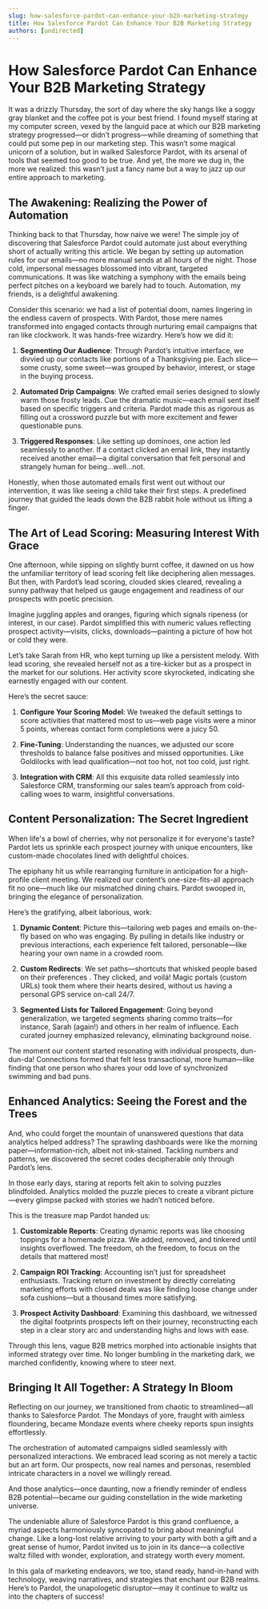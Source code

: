 ```yaml
---
slug: how-salesforce-pardot-can-enhance-your-b2b-marketing-strategy
title: How Salesforce Pardot Can Enhance Your B2B Marketing Strategy
authors: [undirected]
---
```



# How Salesforce Pardot Can Enhance Your B2B Marketing Strategy

It was a drizzly Thursday, the sort of day where the sky hangs like a soggy gray blanket and the coffee pot is your best friend. I found myself staring at my computer screen, vexed by the languid pace at which our B2B marketing strategy progressed—or didn’t progress—while dreaming of something that could put some pep in our marketing step. This wasn’t some magical unicorn of a solution, but in walked Salesforce Pardot, with its arsenal of tools that seemed too good to be true. And yet, the more we dug in, the more we realized: this wasn’t just a fancy name but a way to jazz up our entire approach to marketing.

## The Awakening: Realizing the Power of Automation

Thinking back to that Thursday, how naive we were! The simple joy of discovering that Salesforce Pardot could automate just about everything short of actually writing this article. We began by setting up automation rules for our emails—no more manual sends at all hours of the night. Those cold, impersonal messages blossomed into vibrant, targeted communications. It was like watching a symphony with the emails being perfect pitches on a keyboard we barely had to touch. Automation, my friends, is a delightful awakening.

Consider this scenario: we had a list of potential doom, names lingering in the endless cavern of prospects. With Pardot, those mere names transformed into engaged contacts through nurturing email campaigns that ran like clockwork. It was hands-free wizardry. Here’s how we did it:

1. **Segmenting Our Audience**: Through Pardot’s intuitive interface, we divvied up our contacts like portions of a Thanksgiving pie. Each slice—some crusty, some sweet—was grouped by behavior, interest, or stage in the buying process.
   
2. **Automated Drip Campaigns**: We crafted email series designed to slowly warm those frosty leads. Cue the dramatic music—each email sent itself based on specific triggers and criteria. Pardot made this as rigorous as filling out a crossword puzzle but with more excitement and fewer questionable puns.

3. **Triggered Responses**: Like setting up dominoes, one action led seamlessly to another. If a contact clicked an email link, they instantly received another email—a digital conversation that felt personal and strangely human for being…well…not.

Honestly, when those automated emails first went out without our intervention, it was like seeing a child take their first steps. A predefined journey that guided the leads down the B2B rabbit hole without us lifting a finger.

## The Art of Lead Scoring: Measuring Interest With Grace 

One afternoon, while sipping on slightly burnt coffee, it dawned on us how the unfamiliar territory of lead scoring felt like deciphering alien messages. But then, with Pardot’s lead scoring, clouded skies cleared, revealing a sunny pathway that helped us gauge engagement and readiness of our prospects with poetic precision. 

Imagine juggling apples and oranges, figuring which signals ripeness (or interest, in our case). Pardot simplified this with numeric values reflecting prospect activity—visits, clicks, downloads—painting a picture of how hot or cold they were. 

Let’s take Sarah from HR, who kept turning up like a persistent melody. With lead scoring, she revealed herself not as a tire-kicker but as a prospect in the market for our solutions. Her activity score skyrocketed, indicating she earnestly engaged with our content. 

Here’s the secret sauce:

1. **Configure Your Scoring Model**: We tweaked the default settings to score activities that mattered most to us—web page visits were a minor 5 points, whereas contact form completions were a juicy 50.

2. **Fine-Tuning**: Understanding the nuances, we adjusted our score thresholds to balance false positives and missed opportunities. Like Goldilocks with lead qualification—not too hot, not too cold, just right.

3. **Integration with CRM**: All this exquisite data rolled seamlessly into Salesforce CRM, transforming our sales team’s approach from cold-calling woes to warm, insightful conversations.

## Content Personalization: The Secret Ingredient

When life's a bowl of cherries, why not personalize it for everyone's taste? Pardot lets us sprinkle each prospect journey with unique encounters, like custom-made chocolates lined with delightful choices.

The epiphany hit us while rearranging furniture in anticipation for a high-profile client meeting. We realized our content’s one-size-fits-all approach fit no one—much like our mismatched dining chairs. Pardot swooped in, bringing the elegance of personalization.

Here’s the gratifying, albeit laborious, work:

1. **Dynamic Content**: Picture this—tailoring web pages and emails on-the-fly based on who was engaging. By pulling in details like industry or previous interactions, each experience felt tailored, personable—like hearing your own name in a crowded room.

2. **Custom Redirects**: We set paths—shortcuts that whisked people based on their preferences . They clicked, and voilá! Magic portals (custom URLs) took them where their hearts desired, without us having a personal GPS service on-call 24/7.

3. **Segmented Lists for Tailored Engagement**: Going beyond generalization, we targeted segments sharing commo traits—for instance, Sarah (again!) and others in her realm of influence. Each curated journey emphasized relevancy, eliminating background noise.

The moment our content started resonating with individual prospects, dun-dun-da! Connections formed that felt less transactional, more human—like finding that one person who shares your odd love of synchronized swimming and bad puns.

## Enhanced Analytics: Seeing the Forest and the Trees

And, who could forget the mountain of unanswered questions that data analytics helped address? The sprawling dashboards were like the morning paper—information-rich, albeit not ink-stained. Tackling numbers and patterns, we discovered the secret codes decipherable only through Pardot’s lens.

In those early days, staring at reports felt akin to solving puzzles blindfolded. Analytics molded the puzzle pieces to create a vibrant picture—every glimpse packed with stories we hadn’t noticed before.

This is the treasure map Pardot handed us:

1. **Customizable Reports**: Creating dynamic reports was like choosing toppings for a homemade pizza. We added, removed, and tinkered until insights overflowed. The freedom, oh the freedom, to focus on the details that mattered most!

2. **Campaign ROI Tracking**: Accounting isn’t just for spreadsheet enthusiasts. Tracking return on investment by directly correlating marketing efforts with closed deals was like finding loose change under sofa cushions—but a thousand times more satisfying.

3. **Prospect Activity Dashboard**: Examining this dashboard, we witnessed the digital footprints prospects left on their journey, reconstructing each step in a clear story arc and understanding highs and lows with ease.

Through this lens, vague B2B metrics morphed into actionable insights that informed strategy over time. No longer bumbling in the marketing dark, we marched confidently, knowing where to steer next.

## Bringing It All Together: A Strategy In Bloom

Reflecting on our journey, we transitioned from chaotic to streamlined—all thanks to Salesforce Pardot. The Mondays of yore, fraught with aimless floundering, became Mondaze events where cheeky reports spun insights effortlessly.

The orchestration of automated campaigns sidled seamlessly with personalized interactions. We embraced lead scoring as not merely a tactic but an art form. Our prospects, now real names and personas, resembled intricate characters in a novel we willingly reread.

And those analytics—once daunting, now a friendly reminder of endless B2B potential—became our guiding constellation in the wide marketing universe.

The undeniable allure of Salesforce Pardot is this grand confluence, a myriad aspects harmoniously syncopated to bring about meaningful change. Like a long-lost relative arriving to your party with both a gift and a great sense of humor, Pardot invited us to join in its dance—a collective waltz filled with wonder, exploration, and strategy worth every moment. 

In this gala of marketing endeavors, we too, stand ready, hand-in-hand with technology, weaving narratives, and strategies that enchant our B2B realms. Here’s to Pardot, the unapologetic disruptor—may it continue to waltz us into the chapters of success!